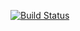 [![Build Status](https://dev.azure.com/rrohithr/UKTiersponsors%20webapp/_apis/build/status/rohithnair.tier2ui?branchName=master)](https://dev.azure.com/rrohithr/UKTiersponsors%20webapp/_build/latest?definitionId=1&branchName=master)
